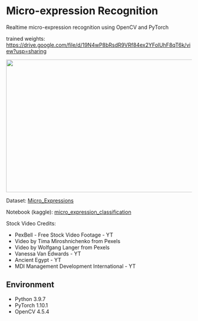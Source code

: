 # Micro-expression Recognition
Realtime micro-expression recognition using OpenCV and PyTorch

trained weights: https://drive.google.com/file/d/19N4wP8bRsdR9VRf84ex2YFolUhF8qT6k/view?usp=sharing

<p align="center">
  <img width="600" height="360" src="https://user-images.githubusercontent.com/80172338/160007938-2a5a5704-f095-40db-bfcc-e41f075a6030.gif">
</p>

Dataset: [Micro_Expressions](https://www.kaggle.com/datasets/kmirfan/micro-expressions)

Notebook (kaggle): [micro_expression_classification](https://www.kaggle.com/code/kmirfan/micro-expression-classification)


Stock Video Credits:

- PexBell - Free Stock Video Footage - YT 
- Video by Tima Miroshnichenko from Pexels
- Video by Wolfgang Langer from Pexels
- Vanessa Van Edwards - YT
- Ancient Egypt - YT
- MDI Management Development International - YT

## Environment
- Python 3.9.7
- PyTorch 1.10.1
- OpenCV 4.5.4

